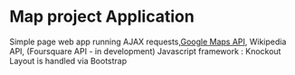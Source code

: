 # Map project Application
Simple page web app running AJAX requests,[Google Maps API](https://developers.google.com/maps/documentation/), Wikipedia API, (Foursquare API - in development)
Javascript framework : Knockout
Layout is handled via Bootstrap
